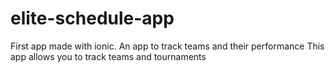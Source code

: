 # elite-schedule-app
First app made with ionic. An app to track teams and their performance
This app allows you to track teams and tournaments
